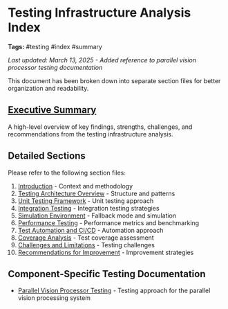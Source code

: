 # Testing Infrastructure Analysis Index

**Tags:** #testing #index #summary

*Last updated: March 13, 2025 - Added reference to parallel vision processor testing documentation*

This document has been broken down into separate section files for better organization and readability.

## [Executive Summary](testing_infrastructure_summary.md)

A high-level overview of key findings, strengths, challenges, and recommendations from the testing infrastructure analysis.

## Detailed Sections

Please refer to the following section files:

1. [Introduction](01_testing_intro.md) - Context and methodology
2. [Testing Architecture Overview](02_testing_architecture.md) - Structure and patterns
3. [Unit Testing Framework](03_unit_testing.md) - Unit testing approach
4. [Integration Testing](04_integration_testing.md) - Integration testing strategies
5. [Simulation Environment](05_simulation_environment.md) - Fallback mode and simulation
6. [Performance Testing](06_performance_testing.md) - Performance metrics and benchmarking
7. [Test Automation and CI/CD](07_test_automation.md) - Automation approach
8. [Coverage Analysis](08_coverage_analysis.md) - Test coverage assessment
9. [Challenges and Limitations](09_challenges_limitations.md) - Testing challenges
10. [Recommendations for Improvement](10_improvement_recommendations.md) - Improvement strategies

## Component-Specific Testing Documentation

- [Parallel Vision Processor Testing](parallel_vision_testing.md) - Testing approach for the parallel vision processing system 